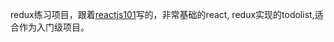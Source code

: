 redux练习项目，跟着[reactjs101](https://github.com/kdchang/reactjs101)写的，非常基础的react, redux实现的todolist,适合作为入门级项目。